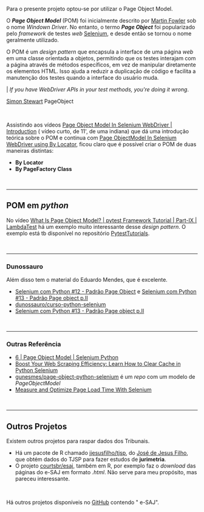 Para o presente projeto optou-se por utilizar o Page Object Model.

O **_Page Object Model_** (POM) foi inicialmente descrito
por [Martin Fowler](https://martinfowler.com/bliki/PageObject.html) sob o nome
_Windown Driver_. No entanto, o termo
_**Page Object**_ foi popularizado pelo _framework_ de testes
_web_ [Selenium](https://www.selenium.dev/), e desde então
se tornou o nome geralmente utilizado.

O POM é um _design pattern_ que encapsula a interface de uma página _web_ em uma
classe orientada a objetos, permitindo
que os testes interajam com a página através de métodos específicos, em vez de
manipular diretamente os elementos HTML.
Isso ajuda a reduzir a duplicação de código e facilita a manutenção dos testes
quando a interface do usuário muda.

| _If you have WebDriver APIs in your test methods, you're doing it wrong_.

[Simon Stewart](https://github.com/shs96c) PageObject

<br>

Assistindo aos
vídeos [Page Object Model In Selenium WebDriver | Introduction](https://www.youtube.com/watch?v=dtmqIHsPPug) (
vídeo
curto, de
11', de uma indiana) que dá uma introdução teórica sobre o POM e continua
com [Page ObjectModel In Selenium WebDriver using By Locator](https://www.youtube.com/watch?v=UxgxiJ0pGkY),
ficou claro
que é possível criar o POM de duas maneiras distintas:

- **By Locator**
- **By PageFactory Class**

<br>

---

## POM em _python_

No
vídeo [What Is Page Object Model? | pytest Framework Tutorial | Part-IX | LambdaTest](https://www.youtube.com/watch?v=8C6FNN4VK9g)
há um exemplo muito interessante desse _design pattern_. O exemplo está tb
disponível no
repositório [PytestTutorials](https://github.com/RexJonesII/PytestTutorials).

<br>

---

### Dunossauro

Além disso tem o material do Eduardo Mendes, que é excelente.

- [Selenium com Python #12 - Padrão Page Object](https://www.youtube.com/watch?v=WhZHZ_RYzxw)
  e [Selenium com Python #13 - Padrão Page object p.II](https://www.youtube.com/watch?v=KM90nnkt-5w)
- [dunossauro/curso-python-selenium](https://github.com/dunossauro/curso-python-selenium)
- [Selenium com Python #13 - Padrão Page object p.II](https://www.youtube.com/watch?v=KM90nnkt-5w)

<br>

---

### Outras Referência

- [6 | Page Object Model | Selenium Python](https://www.youtube.com/watch?v=0kHbK5iZkN0)
- [Boost Your Web Scraping Efficiency: Learn How to Clear Cache in Python Selenium](https://medium.com/@meiyee715/boost-your-web-scraping-efficiency-learn-how-to-clear-cache-in-python-selenium-c6425dacd6a0)
- [gunesmes/page-object-python-selenium](https://github.com/gunesmes/page-object-python-selenium)
  é um _repo_ com um modelo de _PageObjectModel_
- [Measure and Optimize Page Load Time With Selenium](https://www.lambdatest.com/blog/how-to-measure-page-load-times-with-selenium/)

<br>

---

## Outros Projetos

Existem outros projetos para raspar dados dos Tribunais.

- Há um pacote de R
  chamado [jjesusfilho/tjsp](https://github.com/jjesusfilho/tjsp),
  do [José de Jesus Filho](https://github.com/jjesusfilho), que obtém dados do
  TJSP para fazer estudos de **jurimetria**.
- O projeto [courtsbr/esaj](http://courtsbr.github.io/esaj), também em R, por
  exemplo faz o
  _download_
  das páginas do e-SAJ em formato _.html_. Não serve para meu propósito, mas
  pareceu interessante.

<br>

Há outros projetos disponíveis
no [GitHub](https://github.com/search?q=esaj&type=repositories) contendo "
e-SAJ".
